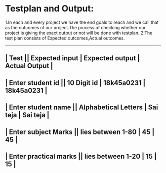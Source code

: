 # Testplan and Output:
1.In each and every project we have the end goals to reach and we call that as the outcomes of our project.The process of checking whether our project is giving the exact output or not will be done with testplan.
2.The test plan consists of Expected outcomes,Actual outcomes.

----------------------------------------------------------------------------------
| Test                  || Expected input       | Expected output | Actual Output |
----------------------------------------------------------------------------------
| Enter student id      || 10 Digit id          | 18k45a0231      | 18k45a0231    |
----------------------------------------------------------------------------------
| Enter student name    || Alphabetical Letters | Sai teja        | Sai teja      |
----------------------------------------------------------------------------------
| Enter subject Marks   || lies between 1-80    | 45              | 45            | 
----------------------------------------------------------------------------------
| Enter practical marks || lies between 1-20    | 15              | 15            | 
----------------------------------------------------------------------------------


